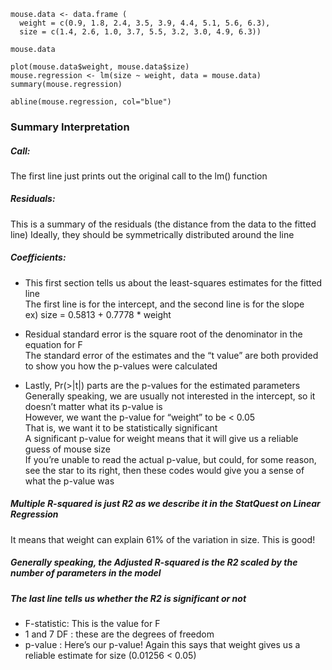 ```{r}
mouse.data <- data.frame (
  weight = c(0.9, 1.8, 2.4, 3.5, 3.9, 4.4, 5.1, 5.6, 6.3),
  size = c(1.4, 2.6, 1.0, 3.7, 5.5, 3.2, 3.0, 4.9, 6.3))

mouse.data

plot(mouse.data$weight, mouse.data$size)
mouse.regression <- lm(size ~ weight, data = mouse.data)
summary(mouse.regression)

abline(mouse.regression, col="blue")
```

### Summary Interpretation

##### Call:
The first line just prints out the original call to the lm() function

##### Residuals:
This is a summary of the residuals (the distance from the data to the fitted line)
Ideally, they should be symmetrically distributed around the line

##### Coefficients:

- This first section tells us about the least-squares estimates for the fitted line<br/>The first line is for the intercept, and the second line is for the slope<br/>ex) size = 0.5813 + 0.7778 * weight

- Residual standard error is the square root of the denominator in the equation for F<br/>The standard error of the estimates and the “t value” are both provided to show you how the p-values were calculated

- Lastly, Pr(>|t|) parts are the p-values for the estimated parameters<br/>Generally speaking, we are usually not interested in the intercept, so it doesn’t matter what its p-value is<br/>However, we want the p-value for “weight” to be < 0.05<br/>That is, we want it to be statistically significant<br/>A significant p-value for weight means that it will give us a reliable guess of mouse size<br/>If you’re unable to read the actual p-value, but could, for some reason, see the star to its right, then these codes would give you a sense of what the p-value was

##### Multiple R-squared is just R2 as we describe it in the StatQuest on Linear Regression
It means that weight can explain 61% of the variation in size. This is good!

##### Generally speaking, the Adjusted R-squared is the R2 scaled by the number of parameters in the model

##### The last line tells us whether the R2 is significant or not
- F-statistic: This is the value for F
- 1 and 7 DF : these are the degrees of freedom
- p-value : Here’s our p-value! Again this says that weight gives us a reliable estimate for size (0.01256 < 0.05)
